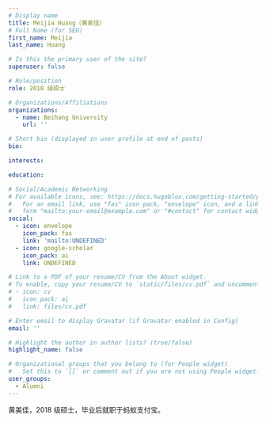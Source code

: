 ```yaml
---
# Display name
title: Meijia Huang（黄美佳）
# Full Name (for SEO)
first_name: Meijia
last_name: Huang

# Is this the primary user of the site?
superuser: false

# Role/position
role: 2018 级硕士

# Organizations/Affiliations
organizations:
  - name: Beihang University
    url: ''

# Short bio (displayed in user profile at end of posts)
bio: 

interests:

education:

# Social/Academic Networking
# For available icons, see: https://docs.hugoblox.com/getting-started/page-builder/#icons
#   For an email link, use "fas" icon pack, "envelope" icon, and a link in the
#   form "mailto:your-email@example.com" or "#contact" for contact widget.
social:
  - icon: envelope
    icon_pack: fas
    link: 'mailto:UNDEFINED'
  - icon: google-scholar
    icon_pack: ai
    link: UNDEFINED

# Link to a PDF of your resume/CV from the About widget.
# To enable, copy your resume/CV to `static/files/cv.pdf` and uncomment the lines below.
# - icon: cv
#   icon_pack: ai
#   link: files/cv.pdf

# Enter email to display Gravatar (if Gravatar enabled in Config)
email: ''

# Highlight the author in author lists? (true/false)
highlight_name: false

# Organizational groups that you belong to (for People widget)
#   Set this to `[]` or comment out if you are not using People widget.
user_groups:
  - Alumni
---
```


黄美佳，2018 级硕士，毕业后就职于蚂蚁支付宝。